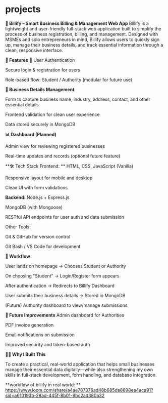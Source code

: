 # projects

**💼 Billify – Smart Business Billing & Management Web App**
Billify is a lightweight and user-friendly full-stack web application built to simplify the process of business registration, billing, and management. Designed with MSMEs and solo entrepreneurs in mind, Billify allows users to quickly sign up, manage their business details, and track essential information through a clean, responsive interface.

**🚀 Features**
🔐 User Authentication

Secure login & registration for users

Role-based flow: Student / Authority (modular for future use)

**🏢 Business Details Management**

Form to capture business name, industry, address, contact, and other essential details

Frontend validation for clean user experience

Data stored securely in MongoDB

**📊 Dashboard (Planned)**

Admin view for reviewing registered businesses

Real-time updates and records (optional future feature)

**🛠️ Tech Stack Frontend: **
HTML, CSS, JavaScript (Vanilla)

Responsive layout for mobile and desktop

Clean UI with form validations

**Backend:**
Node.js + Express.js

MongoDB (with Mongoose)

RESTful API endpoints for user auth and data submission

Other Tools:

Git & GitHub for version control

Git Bash / VS Code for development

**🔄 Workflow**

User lands on homepage → Chooses Student or Authority

On choosing "Student" → Login/Register form appears

After authentication → Redirects to Billify Dashboard

User submits their business details → Stored in MongoDB

(Future) Authority dashboard to view/manage submissions

**📌 Future Improvements**
Admin dashboard for Authorities

PDF invoice generation

Email notifications on submission

Improved security and token-based auth

**🙋‍♂️ Why I Built This**

To create a practical, real-world application that helps small businesses manage their essential data digitally—while also strengthening my own skills in full-stack development, form handling, and database integration.

**workflow of billify in real world: **
https://www.loom.com/share/a4ae787376ad48b685da8698ea4aca91?sid=a610193b-28ad-445f-8b01-9bc2ad380a32



